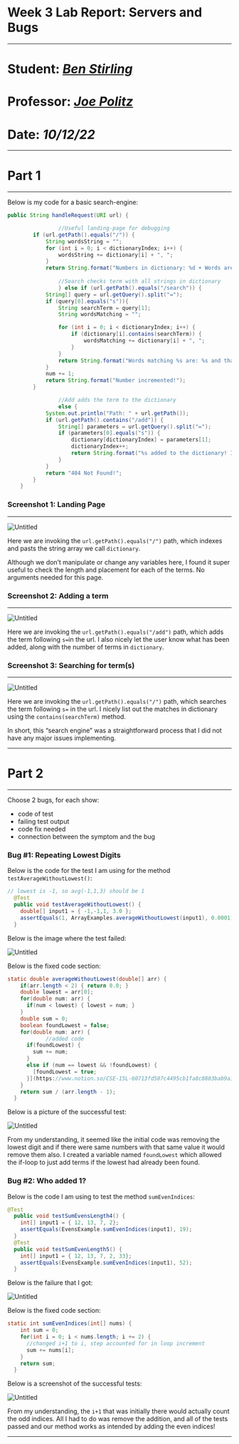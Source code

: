 # Week 3 Lab Report: Servers and Bugs

---

# Student: ***[Ben Stirling](https://github.com/abenstirling)***
# Professor: ***[Joe Politz](https://github.com/jpolitz)***
# Date: ***10/12/22***

---

# Part 1

---

Below is my code for a basic search-engine:

```java
public String handleRequest(URI url) {

				//Useful landing-page for debugging
        if (url.getPath().equals("/")) {
            String wordsString = "";
            for (int i = 0; i < dictionaryIndex; i++) {
                wordsString += dictionary[i] + ", ";
            }
            return String.format("Numbers in dictionary: %d + Words are: %s", dictionaryIndex, wordsString);
	      
				//Search checks term with all strings in dictionary
				} else if (url.getPath().equals("/search")) {
            String[] query = url.getQuery().split("=");
            if (query[0].equals("s")){
                String searchTerm = query[1];
                String wordsMatching = "";

                for (int i = 0; i < dictionaryIndex; i++) {
                    if (dictionary[i].contains(searchTerm)) {
                        wordsMatching += dictionary[i] + ", ";
                    }
                }
                return String.format("Words matching %s are: %s and that's all.", searchTerm, wordsMatching);
            }
            num += 1;
            return String.format("Number incremented!");
        } 

				//Add adds the term to the dictionary
				else {
            System.out.println("Path: " + url.getPath());
            if (url.getPath().contains("/add")) {
                String[] parameters = url.getQuery().split("=");
                if (parameters[0].equals("s")) {
                    dictionary[dictionaryIndex] = parameters[1];
                    dictionaryIndex++;
                    return String.format("%s added to the dictionary! It's now %d words", parameters[1], dictionaryIndex);
                }
            }
            return "404 Not Found!";
        }
    }
```

 

### Screenshot 1: Landing Page

---

![Untitled](Week%203%20Lab%20Report%20Servers%20and%20Bugs%202f7e6f082d7645718a8d8abc6af61475/Untitled.png)

Here we are invoking the `url.getPath().equals("/")` path, which indexes and pasts the string array we call `dictionary`. 

Although we don’t manipulate or change any variables here, I found it super useful to check the length and placement for each of the terms. No arguments needed for this page. 

### Screenshot 2: Adding a term

---

![Untitled](Week%203%20Lab%20Report%20Servers%20and%20Bugs%202f7e6f082d7645718a8d8abc6af61475/Untitled%201.png)

Here we are invoking the `url.getPath().equals("/add")` path, which adds the term following `s=`in the url.  I also nicely let the user know what has been added, along with the number of terms in `dictionary`. 

### Screenshot 3: Searching for term(s)

---

![Untitled](Week%203%20Lab%20Report%20Servers%20and%20Bugs%202f7e6f082d7645718a8d8abc6af61475/Untitled%202.png)

Here we are invoking the `url.getPath().equals("/")` path, which searches the term following `s=` in the url. I nicely list out the matches in dictionary using the `contains(searchTerm)` method. 

In short, this “search engine” was a straightforward process that I did not have any major issues implementing. 

---

# Part 2

---

Choose 2 bugs, for each show: 

- code of test
- failing test output
- code fix needed
- connection between the symptom and the bug

### Bug #1: Repeating Lowest Digits

Below is the code for the test I am using for the method `testAverageWithoutLowest()`:

```java
// lowest is -1, so avg(-1,1,3) should be 1
  @Test
  public void testAverageWithoutLowest() {
    double[] input1 = { -1,-1,1, 3.0 };
    assertEquals(1, ArrayExamples.averageWithoutLowest(input1), 0.0001);
  }
```

Below is the image where the test failed:

![Untitled](Week%203%20Lab%20Report%20Servers%20and%20Bugs%202f7e6f082d7645718a8d8abc6af61475/Untitled%203.png)

Below is the fixed code section: 

```java
static double averageWithoutLowest(double[] arr) {
    if(arr.length < 2) { return 0.0; }
    double lowest = arr[0];
    for(double num: arr) {
      if(num < lowest) { lowest = num; }
    }
    double sum = 0;
    boolean foundLowest = false;
    for(double num: arr) {
			//added code
      if(foundLowest) {
        sum += num;
      }
      else if (num == lowest && !foundLowest) {
        [foundLowest = true;
      }](https://www.notion.so/CSE-15L-60713fd507c4495cb1fa8c8803bab9a1)      
    }
    return sum / (arr.length - 1);
  }
```

Below is a picture of the successful test: 

![Untitled](Week%203%20Lab%20Report%20Servers%20and%20Bugs%202f7e6f082d7645718a8d8abc6af61475/Untitled%204.png)

From my understanding, it seemed like the initial code was removing the lowest digit and if there were same numbers with that same value it would remove them also. I created a variable named `foundLowest` which allowed the if-loop to just add terms if the lowest had already been found. 

### Bug #2: Who added 1?

Below is the code I am using to test the method `sumEvenIndices`:

```java
@Test 
  public void testSumEvensLength4() {
    int[] input1 = { 12, 13, 7, 2};
    assertEquals(EvensExample.sumEvenIndices(input1), 19);
  }
  @Test 
  public void testSumEvenLength5() {
    int[] input1 = { 12, 13, 7, 2, 33};
    assertEquals(EvensExample.sumEvenIndices(input1), 52);
  }
```

Below is the failure that I got: 

![Untitled](Week%203%20Lab%20Report%20Servers%20and%20Bugs%202f7e6f082d7645718a8d8abc6af61475/Untitled%205.png)

Below is the fixed code section: 

```java
static int sumEvenIndices(int[] nums) {
    int sum = 0;
    for(int i = 0; i < nums.length; i += 2) {
      //changed i+1 to i, step accounted for in loop increment
      sum += nums[i];
    }
    return sum;
  }
```

Below is a screenshot of the successful tests: 

![Untitled](Week%203%20Lab%20Report%20Servers%20and%20Bugs%202f7e6f082d7645718a8d8abc6af61475/Untitled%206.png)

From my understanding, the `i+1` that was initially there would actually count the odd indices. All I had to do was remove the addition, and all of the tests passed and our method works as intended by adding the even indices!

---
